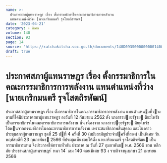 ```yaml
---
name: >-
  ประกาศสภาผู้แทนราษฎร เรื่อง ตั้งกรรมาธิการในคณะกรรมาธิการการพลังงาน
  แทนตำแหน่งที่ว่าง [นายเกริกมนตรี รุจโสตถิรพัฒน์]
date: '2023-04-21'
category: ง พิเศษ
volume: 140
section: 93
page: 14
source: 'https://ratchakitcha.soc.go.th/documents/140D093S0000000001400.pdf'
draft: true
---
```


# ประกาศสภาผู้แทนราษฎร เรื่อง ตั้งกรรมาธิการในคณะกรรมาธิการการพลังงาน แทนตำแหน่งที่ว่าง [นายเกริกมนตรี รุจโสตถิรพัฒน์]

ประกาศสภาผู้แทนราษฎร เรื่อง ตั้งกรรมาธิการในคณะกรรมาธิการการพลังงาน แทนตําแหนงที่วาง ตามที่ได้มีประกาศสภาผู้แทนราษฎร ลงวันที่ 12 กันยายน 2562 ตั้ง นางสาวปยะรัฐชย ติยะไพรัช เป็นกรรมาธิการในคณะกรรมาธิการการพลังงาน นั้น เนื่องจาก นางสาวปยะรัฐชย ติยะไพรัช ได้พนจากกรรมาธิการในคณะกรรมาธิการการพลังงาน เพราะสมาชิกภาพสิ้นสุดลง และในคราวประชุมสภาผู้แทนราษฎร ชุดที่ 25 ปที่ 4 ครั้งที่ 30 (สมัยสามัญประจําปครั้งที่สอง) เป็นพิเศษ วันพฤหัสบดีที่ 23 กุมภาพันธ 2566 ที่ประชุมเห็นชอบให้ตั้ง นายเกริกมนตรี รุจโสตถิรพัฒน เป็นกรรมาธิการแทน จึงประกาศให้ทราบทั่วกัน ประกาศ ณ วันที่ 27 กุมภาพันธ พ.ศ. 2566 ชวน หลีกภัย ประธานสภาผู้แทนราษฎร ้ หนา 14 ่ เลม 140 ตอนพิเศษ 93 ง ราชกิจจานุเบกษา 21 เมษายน 2566
